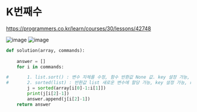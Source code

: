 # K번째수

https://programmers.co.kr/learn/courses/30/lessons/42748

![image](https://user-images.githubusercontent.com/30613069/160613663-a93076cb-a557-4030-bea6-ad9b68f5e3fd.png)
![image](https://user-images.githubusercontent.com/30613069/160613724-32a8c121-e67d-408c-83c9-2cc475fcfaa3.png)

```python
def solution(array, commands):
    
    answer = []
    for i in commands:

#       1. list.sort() : 변수 자체를 수정, 함수 반환값 None 값. key 설정 가능, reverse(내림차순) 가능
#       2. sorted(list) : 반환값 list 새로운 변수에 할당 가능, key 설정 가능, reverse(내림차순) 가능
        j = sorted(array[i[0]-1:i[1]])
        print(j[i[2]-1])
        answer.append(j[i[2]-1])
    return answer
```
